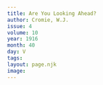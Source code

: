 ```yaml
---
title: Are You Looking Ahead?
author: Cromie, W.J.
issue: 4
volume: 10
year: 1916
month: 40
day: V
tags:
layout: page.njk
image:
---
```





